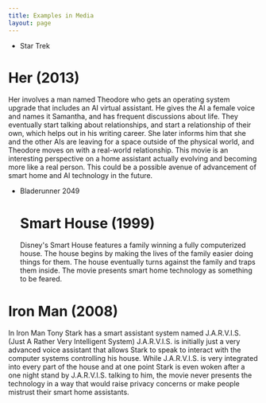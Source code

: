 ```yaml
---
title: Examples in Media
layout: page
---
```


- Star Trek

# Her (2013)

Her involves a man named Theodore who gets an operating system upgrade that includes an AI virtual assistant. He gives the AI a female voice and names it Samantha, and has frequent discussions about life. They eventually start talking about relationships, and start a relationship of their own, which helps out in his writing career. She later informs him that she and the other AIs are leaving for a space outside of the physical world, and Theodore moves on with a real-world relationship. This movie is an interesting perspective on a home assistant actually evolving and becoming more like a real person. This could be a possible avenue of advancement of smart home and AI technology in the future.

- Bladerunner 2049

  # Smart House (1999)

   Disney's Smart House features a family winning a fully computerized house. The house begins by making the lives of the family easier doing things for them. The house eventually turns against the family and traps them inside. The movie presents smart home technology as something to be feared.

# Iron Man (2008)

In Iron Man Tony Stark has a smart assistant system named J.A.R.V.I.S. (Just A Rather Very Intelligent System) J.A.R.V.I.S. is initially just a very advanced voice assistant that allows Stark to speak to interact with the computer systems controlling his house. While J.A.R.V.I.S. is very integrated into every part of the house and at one point Stark is even woken after a one night stand by J.A.R.V.I.S. talking to him, the movie never presents the technology in a way that would raise privacy concerns or make people mistrust their smart home assistants.
